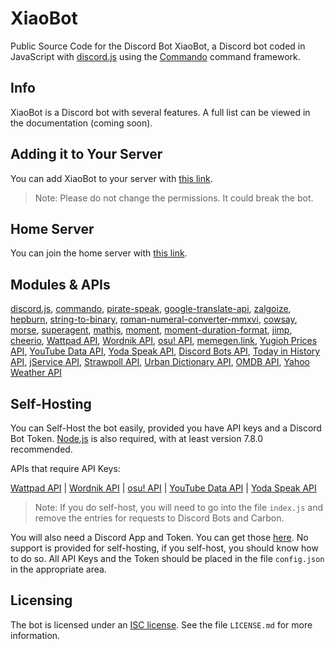 # XiaoBot
Public Source Code for the Discord Bot XiaoBot, a Discord bot coded in JavaScript with [discord.js](https://discord.js.org/#/) using the [Commando](https://github.com/Gawdl3y/discord.js-commando) command framework.

## Info
XiaoBot is a Discord bot with several features. A full list can be viewed in the documentation (coming soon).

## Adding it to Your Server
You can add XiaoBot to your server with [this link](https://discordapp.com/oauth2/authorize?client_id=278305350804045834&scope=bot&permissions=1345846343). 

> Note: Please do not change the permissions. It could break the bot.

## Home Server
You can join the home server with [this link](https://discord.gg/fqQF8mc).

## Modules & APIs
[discord.js](https://discord.js.org/#/), [commando](https://github.com/Gawdl3y/discord.js-commando), [pirate-speak](https://github.com/mikewesthad/pirate-speak), [google-translate-api](https://github.com/matheuss/google-translate-api), [zalgoize](https://github.com/clux/zalgolize), [hepburn](https://github.com/lovell/hepburn), [string-to-binary](https://www.npmjs.com/package/string-to-binary), [roman-numeral-converter-mmxvi](https://github.com/Cein-Markey/roman-numeral-conversion-library), [cowsay](https://github.com/piuccio/cowsay), [morse](https://github.com/ecto/morse), [superagent](https://github.com/visionmedia/superagent), [mathjs](http://mathjs.org/), [moment](http://momentjs.com), [moment-duration-format](https://github.com/jsmreese/moment-duration-format), [jimp](https://github.com/oliver-moran/jimp), [cheerio](https://cheerio.js.org/), [Wattpad API](https://developer.wattpad.com/docs/api), [Wordnik API](http://developer.wordnik.com/docs.html), [osu! API](https://osu.ppy.sh/p/api), [memegen.link](https://memegen.link/), [Yugioh Prices API](http://docs.yugiohprices.apiary.io/#), [YouTube Data API](https://developers.google.com/youtube/v3/), [Yoda Speak API](https://market.mashape.com/ismaelc/yoda-speak), [Discord Bots API](https://bots.discord.pw/api), [Today in History API](http://history.muffinlabs.com/#api), [jService API](http://jservice.io/), [Strawpoll API](https://github.com/strawpoll/strawpoll/wiki/API), [Urban Dictionary API](https://github.com/zdict/zdict/wiki/Urban-dictionary-API-documentation), [OMDB API](http://www.omdbapi.com/), [Yahoo Weather API](https://developer.yahoo.com/weather/)

## Self-Hosting
You can Self-Host the bot easily, provided you have API keys and a Discord Bot Token. [Node.js](https://nodejs.org/en/) is also required, with at least version 7.8.0 recommended.

APIs that require API Keys:

[Wattpad API](https://developer.wattpad.com/docs/api) | [Wordnik API](http://developer.wordnik.com/docs.html) | [osu! API](https://osu.ppy.sh/p/api) | [YouTube Data API](https://developers.google.com/youtube/v3/) | [Yoda Speak API](https://market.mashape.com/ismaelc/yoda-speak)

> Note: If you do self-host, you will need to go into the file `index.js` and remove the entries for requests to Discord Bots and Carbon.

You will also need a Discord App and Token. You can get those [here](https://discordapp.com/developers/applications). No support is provided for self-hosting, if you self-host, you should know how to do so. All API Keys and the Token should be placed in the file `config.json` in the appropriate area.

## Licensing
The bot is licensed under an [ISC license](https://opensource.org/licenses/ISC). See the file `LICENSE.md` for more information.
